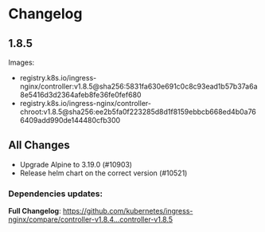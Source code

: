 # Changelog

## 1.8.5

Images:

* registry.k8s.io/ingress-nginx/controller:v1.8.5@sha256:5831fa630e691c0c8c93ead1b57b37a6a8e5416d3d2364afeb8fe36fe0fef680
* registry.k8s.io/ingress-nginx/controller-chroot:v1.8.5@sha256:ee2b5fa0f223285d8d1f8159ebbcb668ed4b0a766409add990de144480cfb300

## All Changes

* Upgrade Alpine to 3.19.0 (#10903)
* Release helm chart on the correct version (#10521)

### Dependencies updates:

**Full Changelog**: https://github.com/kubernetes/ingress-nginx/compare/controller-v1.8.4...controller-v1.8.5
